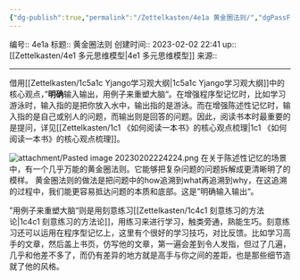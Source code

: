 ```yaml
---
{"dg-publish":true,"permalink":"/Zettelkasten/4e1a 黄金圈法则/","dgPassFrontmatter":true}
---
```


编号:: 4e1a
标题:: 黄金圈法则
创建时间:: 2023-02-02 22:41
up:: [[Zettelkasten/4e1 多元思维模型\|4e1 多元思维模型]]
来源:: 

---

借用[[Zettelkasten/1c5a1c Yjango学习观大纲\|1c5a1c Yjango学习观大纲]]中的核心观点，”**明确**输入输出，用例子来重塑大脑“。在增强程序型记忆时，比如学习游泳时，输入指的是把你放入水中，输出指的是游泳。而在增强陈述性记忆时，输入指的是自己或别人的问题，而输出则是回答的问题。因此，阅读书本时最重要的是提问，详见[[Zettelkasten/1c1 《如何阅读一本书》的核心观点梳理\|1c1 《如何阅读一本书》的核心观点梳理]]。

![attachment/Pasted image 20230202224224.png](/img/user/attachment/Pasted%20image%2020230202224224.png)
在关于陈述性记忆的场景中，有一个几乎万能的黄金圈法则。它能够把复杂问题的问题拆解成更清晰明了的模样。
黄金圈法则的做法是把问题中的how追溯到what再追溯到why，在这追溯的过程中，我们能更容易抵达问题的本质和底部。这是”明确输入输出“。

”用例子来重塑大脑“则是用刻意练习[[Zettelkasten/1c4c1 刻意练习的方法论\|1c4c1 刻意练习的方法论]]，用练习来进行学习，触类旁通，熟能生巧。刻意练习还可以运用在程序型记忆上，这里有个很好的学习技巧，对比反馈。比如学习高手的文章，然后盖上书页，仿写他的文章，第一遍会差到令人发指，但过了几遍，几乎和他差不多了，而仍有差异的地方就是高手与你之间的差距，也是那些细节造就了他的风格。